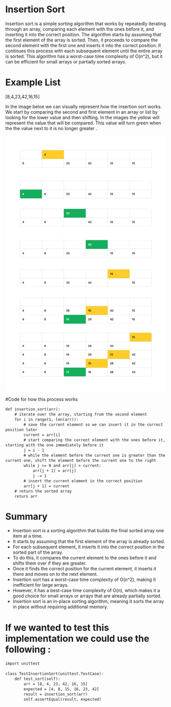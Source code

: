 # Insertion Sort 

Insertion sort is a simple sorting algorithm that works by repeatedly iterating through an array, comparing each element with the ones before it, and inserting it into the correct position. The algorithm starts by assuming that the first element of the array is sorted. Then, it proceeds to compare the second element with the first one and inserts it into the correct position. It continues this process with each subsequent element until the entire array is sorted. This algorithm has a worst-case time complexity of O(n^2), but it can be efficient for small arrays or partially sorted arrays.

# Example List

[8,4,23,42,16,15]

In the image beloe we can visually represent how the insertion sort works. We start by comparing the second and first element in an array or list by looking for the lower value and then shifting. In the images the yellow will represent the value that will be compared. This value will turn green when the the value next to it is no longer greater . 

![image](https://github.com/houseofpython/data-structures-and-algorithms/blob/5acb614c4ec8f30d0dd003cb593c2616ace0f1a9/cc-26.jpg)

#Code for how this process works 

```
def insertion_sort(arr):
    # iterate over the array, starting from the second element
    for i in range(1, len(arr)):
        # save the current element so we can insert it in the correct position later
        current = arr[i]
        # start comparing the current element with the ones before it, starting with the one immediately before it
        j = i - 1
        # while the element before the current one is greater than the current one, shift the element before the current one to the right
        while j >= 0 and arr[j] > current:
            arr[j + 1] = arr[j]
            j -= 1
        # insert the current element in the correct position
        arr[j + 1] = current
    # return the sorted array
    return arr
```
# Summary 

- Insertion sort is a sorting algorithm that builds the final sorted array one item at a time.
- It starts by assuming that the first element of the array is already sorted.
- For each subsequent element, it inserts it into the correct position in the sorted part of the array.
- To do this, it compares the current element to the ones before it and shifts them over if they are greater.
- Once it finds the correct position for the current element, it inserts it there and moves on to the next element.
- Insertion sort has a worst-case time complexity of O(n^2), making it inefficient for large arrays.
- However, it has a best-case time complexity of O(n), which makes it a good choice for small arrays or arrays that are already partially sorted.
- Insertion sort is an in-place sorting algorithm, meaning it sorts the array in place without requiring additional memory.

# If we wanted to test this implementation we could use the following :
```
import unittest

class TestInsertionSort(unittest.TestCase):
    def test_sort(self):
        arr = [8, 4, 23, 42, 16, 15]
        expected = [4, 8, 15, 16, 23, 42]
        result = insertion_sort(arr)
        self.assertEqual(result, expected)
```
